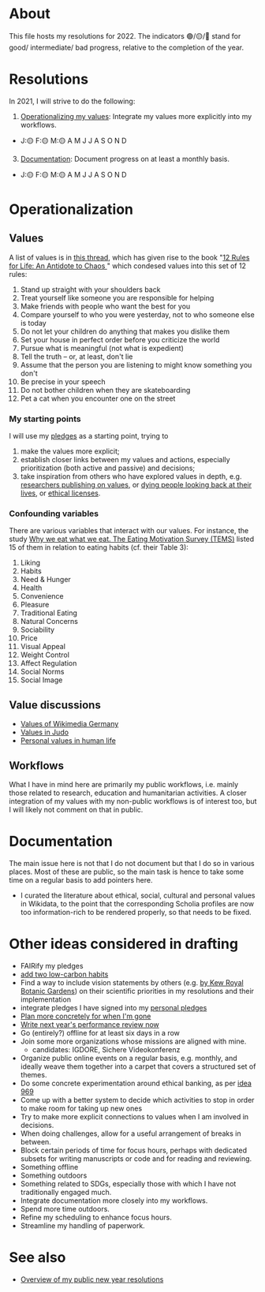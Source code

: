 # About

This file hosts my resolutions for 2022. The indicators 🟢/🟡/🔴 stand for good/ intermediate/ bad progress, relative to the completion of the year.

# Resolutions

In 2021, I will strive to do the following:

1. [Operationalizing my values](#operationalization): Integrate my values more explicitly into my workflows.
  - J:🟡 F:🟡 M:🟡 A M J J A S O N D 
3. [Documentation](#documentation): Document progress on at least a monthly basis.
  - J:🟡 F:🟡 M:🟡 A M J J A S O N D 

# Operationalization

## Values

A list of values is in [this thread](https://web.archive.org/web/20220118023738/https://www.quora.com/What-are-the-most-valuable-things-everyone-should-know/answer/Jordan-B-Peterson), which has given rise to the book "[12 Rules for Life: An Antidote to Chaos ](https://www.jordanbpeterson.com/12-rules-for-life/)" which condesed values into this set of 12 rules:

1. Stand up straight with your shoulders back
1. Treat yourself like someone you are responsible for helping
1. Make friends with people who want the best for you
1. Compare yourself to who you were yesterday, not to who someone else is today
1. Do not let your children do anything that makes you dislike them
1. Set your house in perfect order before you criticize the world
1. Pursue what is meaningful (not what is expedient)
1. Tell the truth – or, at least, don't lie
1. Assume that the person you are listening to might know something you don't
1. Be precise in your speech
1. Do not bother children when they are skateboarding
1. Pet a cat when you encounter one on the street


### My starting points

I will use my [pledges](https://github.com/Daniel-Mietchen/pledges) as a starting point, trying to

1. make the values more explicit;
1. establish closer links between my values and actions, especially prioritization (both active and passive) and decisions;
1. take inspiration from others who have explored values in depth, e.g. [researchers publishing on values](https://scholia.toolforge.org/topic/Q194112), or [dying people looking back at their lives](https://web.archive.org/web/20200928042815/https://hard-wears.com/wp-content/uploads/2013/04/Top-5-Regrets-of-the-Dying.pdf ), or [ethical licenses](https://ethicalsource.dev/licenses/).

### Confounding variables

There are various variables that interact with our values. For instance, the study [Why we eat what we eat. The Eating Motivation Survey (TEMS)](https://www.wikidata.org/wiki/Q47874670) listed 15 of them in relation to eating habits (cf. their Table 3):
1. Liking
2. Habits
3. Need & Hunger
4. Health
5. Convenience
6. Pleasure
7. Traditional Eating
8. Natural Concerns
9. Sociability
10. Price
11. Visual Appeal
12. Weight Control
13. Affect Regulation
14. Social Norms
15. Social Image

## Value discussions

* [Values of Wikimedia Germany](https://de.wikipedia.org/wiki/Wikipedia:Wikimedia_Deutschland/Wertedialog/Vorschlag:_WMDE%E2%80%93Werte)
* [Values in Judo](https://www.judobund.de/fileadmin/_horusdam/9755-judo-werte.pdf)
* [Personal values in human life](https://doi.org/10.1038/s41562-017-0185-3)

## Workflows

What I have in mind here are primarily my public workflows, i.e. mainly those related to research, education and humanitarian activities. A closer integration of my values with my non-public workflows is of interest too, but I will likely not comment on that in public.

# Documentation

The main issue here is not that I do not document but that I do so in various places. Most of these are public, so the main task is hence to take some time on a regular basis to add pointers here.

* I curated the literature about ethical, social, cultural and personal values in Wikidata, to the point that the corresponding Scholia profiles are now too information-rich to be rendered properly, so that needs to be fixed.

# Other ideas considered in drafting

* FAIRify my pledges
* [add two low-carbon habits](https://twitter.com/KHayhoe/status/1354124680978968576)
* Find a way to include vision statements by others (e.g. [by Kew Royal Botanic Gardens](http://web.archive.org/web/20210601021921/https://www.kew.org/sites/default/files/2021-05/RBG%20Kew%20Scientific%20Priorities%202021%20-%202030%20-%20May%202021.pdf)) on their scientific priorities in my resolutions and their implementation
* integrate pledges I have signed into my [personal pledges](https://github.com/Daniel-Mietchen/pledges)
* [Plan more concretely for when I'm gone](https://github.com/Daniel-Mietchen/ideas/issues/518)
* [Write next year's performance review now](https://www.youtube.com/watch?v=n3kNlFMXslo#t=5m53s)
* Go (entirely?) offline for at least six days in a row
* Join some more organizations whose missions are aligned with mine.
  - candidates: IGDORE, Sichere Videokonferenz
* Organize public online events on a regular basis, e.g. monthly, and ideally weave them together into a carpet that covers a structured set of themes.
* Do some concrete experimentation around ethical banking, as per [idea 969](https://github.com/Daniel-Mietchen/ideas/issues/969)
* Come up with a better system to decide which activities to stop in order to make room for taking up new ones
* Try to make more explicit connections to values when I am involved in decisions.
* When doing challenges, allow for a useful arrangement of breaks in between.
* Block certain periods of time for focus hours, perhaps with dedicated subsets for writing manuscripts or code and for reading and reviewing.
* Something offline
* Something outdoors
* Something related to SDGs, especially those with which I have not traditionally engaged much.
* Integrate documentation more closely into my workflows.
* Spend more time outdoors.
* Refine my scheduling to enhance focus hours.
* Streamline my handling of paperwork.

# See also

* [Overview of my public new year resolutions](https://github.com/Daniel-Mietchen/ideas/tree/master/new-year-resolutions)
